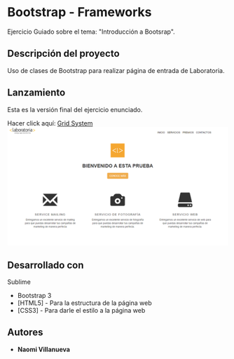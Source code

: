 # Bootstrap - Frameworks

Ejercicio Guiado sobre el tema: "Introducción a Bootsrap".

## Descripción del proyecto

Uso de clases de Bootstrap para realizar página de entrada de Laboratoria. 

## Lanzamiento 

Esta es la versión final del ejercicio enunciado.

Hacer click aquí: <a href="https://naovillaj.github.io/Frameworks/">Grid System</a>
<img src="assets/img/frameworks.png">

## Desarrollado con

Sublime

* Bootstrap 3
* [HTML5] - Para la estructura de la página web
* [CSS3] - Para darle el estilo a la página web

## Autores

* **Naomi Villanueva**
